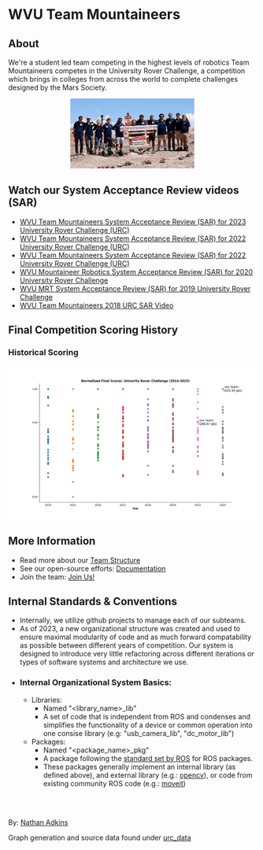 
# WVU Team Mountaineers


## About
We're a student led team competing in the highest levels of robotics
Team Mountaineers competes in the University Rover Challenge, a competition which brings in colleges from across the world to complete challenges designed by the Mars Society.

<p align="center">
  <img width=50% src="images/2023URCTeamMountaineers-876x493.jpg" />
</p>


## Watch our System Acceptance Review videos (SAR)
- [WVU Team Mountaineers System Acceptance Review (SAR) for 2023 University Rover Challenge (URC)](https://www.youtube.com/watch?v=u_G0INgx_XA) 
- [WVU Team Mountaineers System Acceptance Review (SAR) for 2022 University Rover Challenge (URC)](https://www.youtube.com/watch?v=4wiPSe8JtRk)
- [WVU Team Mountaineers System Acceptance Review (SAR) for 2022 University Rover Challenge (URC)](https://www.youtube.com/watch?v=WcyxecE9sAE)
- [WVU Mountaineer Robotics System Acceptance Review (SAR) for 2020 University Rover Challenge](https://www.youtube.com/watch?v=45CkzOCeJRA)
- [WVU MRT System Acceptance Review (SAR) for 2019 University Rover Challenge](https://www.youtube.com/watch?v=_PSUZ2FptRo)
- [WVU Team Mountaineers 2018 URC SAR Video](https://www.youtube.com/watch?v=POSIFwnitT0)

## Final Competition Scoring History 

### Historical Scoring 
<p align="center">
  <img src="images/normalized_scores.png" />
</p>

## More Information
- Read more about our [Team Structure](https://urc.orgs.wvu.edu/team-structure)
- See our open-source efforts: [Documentation](https://urc.orgs.wvu.edu/documentation)
- Join the team: [Join Us!](https://urc.orgs.wvu.edu/join-us)
##  Internal Standards & Conventions
- Internally, we utilize github projects to manage each of our subteams.
- As of 2023, a new organizational structure was created and used to ensure maximal modularity of code and as much forward compatability as possible between different years of competition. Our system is designed to introduce very little refactoring across different iterations or types of software systems and architecture we use.
- ### Internal Organizational System Basics:
    - Libraries:
        - Named "<library_name>_lib"
        - A set of code that is independent from ROS and condenses and simplifies the functionality of a device or common operation into one consise library (e.g: "usb_camera_lib", "dc_motor_lib")
    - Packages:
        - Named "<package_name>_pkg"
        - A package following the [standard set by ROS](https://docs.ros.org/en/humble/Tutorials/Beginner-Client-Libraries/Creating-Your-First-ROS2-Package.html) for ROS packages.
        - These packages generally implement an internal library (as defined above), and external library (e.g.: [opencv](https://opencv.org/)), or code from existing community ROS code (e.g.: [moveit](https://moveit.ros.org/))

<br><br>

By: [Nathan Adkins](mailto:npa0003@mix.wvu.edu) 

Graph generation and source data found under [urc_data](urc_data)
